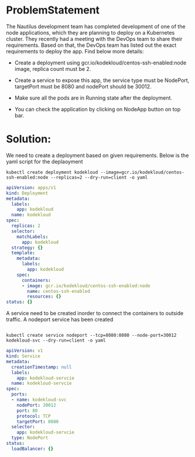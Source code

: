 # **ProblemStatement**

The Nautilus development team has completed development of one of the node applications, which they are planning to deploy on a Kubernetes cluster. They recently had a meeting with the DevOps team to share their requirements. Based on that, the DevOps team has listed out the exact requirements to deploy the app. Find below more details:

- Create a deployment using gcr.io/kodekloud/centos-ssh-enabled:node image, replica count must be 2.

- Create a service to expose this app, the service type must be NodePort, targetPort must be 8080 and nodePort should be 30012.

- Make sure all the pods are in Running state after the deployment.

- You can check the application by clicking on NodeApp button on top bar.

# **Solution:**

We need to create a deployment based on given requirements. Below is the yaml script for the deplaoyment

```
kubectl create deployment kodekloud --image=gcr.io/kodekloud/centos-ssh-enabled:node --replicas=2 --dry-run=client -o yaml
```

```deployment.yaml
apiVersion: apps/v1
kind: Deployment
metadata:
  labels:
    app: kodekloud
  name: kodekloud
spec:
  replicas: 2
  selector:
    matchLabels:
      app: kodekloud
  strategy: {}
  template:
    metadata:
      labels:
        app: kodekloud
    spec:
      containers:
      - image: gcr.io/kodekloud/centos-ssh-enabled:node
        name: centos-ssh-enabled
        resources: {}
status: {}
```

A service need to be created inorder to connect the containers to outside traffic. A nodeport service has been created

```

kubectl create service nodeport --tcp=8080:8080 --node-port=30012 kodekloud-svc --dry-run=client -o yaml

```

```service.yaml
apiVersion: v1
kind: Service
metadata:
  creationTimestamp: null
  labels:
    app: kodekloud-servcie
  name: kodekloud-servcie
spec:
  ports:
  - name: kodekloud-svc
    nodePort: 30012
    port: 80
    protocol: TCP
    targetPort: 8080
  selector:
    app: kodekloud-servcie
  type: NodePort
status:
  loadBalancer: {}
```
